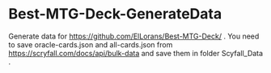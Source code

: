 # Best-MTG-Deck-GenerateData
Generate data for https://github.com/ElLorans/Best-MTG-Deck/ . You need to save oracle-cards.json and all-cards.json from https://scryfall.com/docs/api/bulk-data and save them in folder Scyfall_Data .
